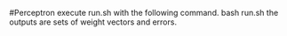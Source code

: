 #Perceptron
execute run.sh with the following command. 
bash run.sh
the outputs are sets of weight vectors and errors.